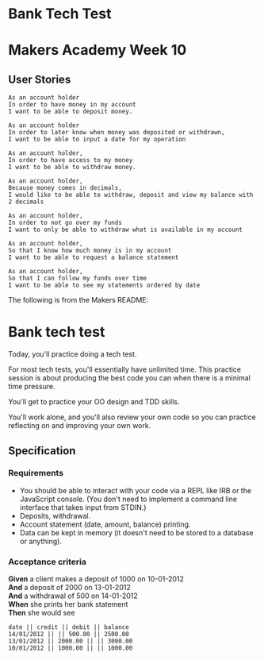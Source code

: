 
Bank Tech Test
==============

# Makers Academy Week 10

## User Stories

```
As an account holder
In order to have money in my account
I want to be able to deposit money.
```

```
As an account holder
In order to later know when money was deposited or withdrawn,
I want to be able to input a date for my operation
```

```
As an account holder,
In order to have access to my money
I want to be able to withdraw money.
```

```
As an account holder,
Because money comes in decimals,
I would like to be able to withdraw, deposit and view my balance with 2 decimals
```

```
As an account holder,
In order to not go over my funds
I want to only be able to withdraw what is available in my account
```

```
As an account holder,
So that I know how much money is in my account
I want to be able to request a balance statement
```

```
As an account holder,
So that I can follow my funds over time
I want to be able to see my statements ordered by date
```


The following is from the Makers README:

# Bank tech test

Today, you'll practice doing a tech test.

For most tech tests, you'll essentially have unlimited time.  This practice session is about producing the best code you can when there is a minimal time pressure.

You'll get to practice your OO design and TDD skills.

You'll work alone, and you'll also review your own code so you can practice reflecting on and improving your own work.

## Specification

### Requirements

* You should be able to interact with your code via a REPL like IRB or the JavaScript console.  (You don't need to implement a command line interface that takes input from STDIN.)
* Deposits, withdrawal.
* Account statement (date, amount, balance) printing.
* Data can be kept in memory (it doesn't need to be stored to a database or anything).

### Acceptance criteria

**Given** a client makes a deposit of 1000 on 10-01-2012  
**And** a deposit of 2000 on 13-01-2012  
**And** a withdrawal of 500 on 14-01-2012  
**When** she prints her bank statement  
**Then** she would see

```
date || credit || debit || balance
14/01/2012 || || 500.00 || 2500.00
13/01/2012 || 2000.00 || || 3000.00
10/01/2012 || 1000.00 || || 1000.00
```